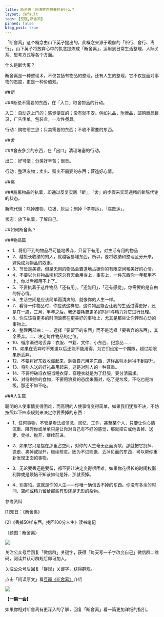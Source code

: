 ```yaml
---
title: 断舍离：想清楚你想要的是什么？
layout: default
tags: [整理,断舍离]
pinned: false
blog_post: true
---
```




「断舍离」这个概念由山下英子提出的，此概念来源于瑜伽的「断行、舍行、离行」，山下英子将放弃心中的执念提炼成「断舍离」，运用到日常生活整理，人际关系、思考方式等各个方面。

什么是断舍离？

断舍离是一种整理术，不仅包括有物品的整理，还有人生的整理，它不仅是面对事物的态度，更是一种价值观。

##断

###断绝不需要的东西，在「入口」取舍物品的行动。

入口：自动送上门的；感觉便宜的；没有就不安。例如礼品，附赠品，邮购商品目录，广告传单，包装盒，一次性餐具。

行动：购物前三思；只卖需要的东西；不收不需要的东西。

##舍

###舍去多余的东西，在「出口」清理堵塞的行动。

出口：好可惜；分类好辛苦；很贵。

行动：整理废物；卖出、赠出不需要的东西；营造好心情。

##离

###脱离物品的执着，即通过反复实践「断」，「舍」的步骤来实现通畅的新陈代谢的状态。

新陈代谢：除掉废物、垃圾、灰尘；删掉「停滞运」，「腐败运」。

状态：放下执着，了解自己。

##如何断舍离？

###物品篇

- 1、将用不到的物品尽可能地丢弃，只留下有用，对生活有用的物品
- 2、越擅长收纳的的人，就越容易堆东西，所以，要将收纳和整理区分开来，避免成为物品的奴隶。
- 3、节俭是美德，但是无用的物品会霸道地占据你的有限空间和美好的心情。
- 4、不要以为将物品囤积这总有天会用得上，事实上，一件东西你一年都用不上，你以后都用不上了。
- 5、不要执着于这件物品「还有用」，「还能用」，「还有感觉」，你需要的是自由的好心情。
- 6、生活空间是应该简单而清爽的，就像你的人生一样。
- 7、看待一件物品时，你应该这样想，这件物品能否让我的生活过得更好，还是在一周，三月，半年之后，我还要耗费更多的时间与精力对它进行处理。
- 8、你应该将更多的时间浪费在更美好的事物上，尤其是那些让你怦然心动的事物上。
- 9、整理两部曲：一、选择「要留下的东西」而不是选择「要丢弃的东西」，其余丢弃。二、决定每件物品的定位。
- 10、循序渐进地丢弃：衣服、书籍、文件、小东西、纪念品……
- 11、如果在丢弃时不知道以后还能不能用得，为它们设定一个期限，超过期限果断丢弃。
- 12、不要将好东西收藏起来，勉强自己用差东西，这样品味永远得不到提升。
- 13、将别人送的好礼品用起来，这是对别人的一种尊重。
- 14、不要将破旧衣服当睡衣穿，穿睡衣就是为了舒服，要分清需求。
- 16、对待剩余的食物，不要用浪费的态度来面对，吃了是垃圾，不吃也是垃圾，那还不如不吃。

###人生篇

聪明的人使事情变得困难，而高明的人使事情变得简单，如果我们犹豫不决，不妨按照以下四条规则来决定你要丢掉的东西：

- 1、任何事物，不管是看法或信念、回忆、工作，甚至某个人，只要让你心情沉重、阻碍你或单单只是让你对自己有不好的感觉，那就把它或他丢掉、送走、卖掉、抛开，继续前进。

- 2、如果它只是摆在那里占空间，对你的人生毫无正面贡献，那就把它扔掉、送走、卖掉或抛开，继续前进。因为不进则退，丢掉负面的东西，可以帮你重新发现正面的事物。

- 3、无论要丢还是要留，都不要让决定变得很困难。如果你花很长的时间权衡利弊或是烦恼不知该如何是好，那就丢掉。

- 4、别害怕。这就是你的人生——你唯一确信丢不掉的东西。你没有多余的时间、空间或精力留给那些有形还是无形的杂物。

参考资料

[1]知日：《断舍离》

[2]《丢掉50样东西，找回100分人生》读书笔记


（题图：断舍离）

![](http://pic.yupoo.com/vankos_v/DMJiv6i8/mHDSX.png)

关注公众号后回复「微信群」关键字，获得「每天写一千字改变自己」微信群二维码，阅读并认可群规后即可加入。

关注公众号后回复「群规」关键字，获得群规。

点击「阅读原文」看[豆瓣《断舍离》](http://book.douban.com/subject/24749465/)介绍

![](http://pic.yupoo.com/vankos_v/DOMQ5v84/HtU20.png)

**【一期一会】**

如果你相对断舍离有更深入的了解，回复「断舍离」看一篇更加详细的指引。


